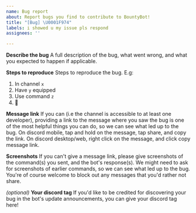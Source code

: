 ```yaml
---
name: Bug report
about: Report bugs you find to contribute to BountyBot!
title: "[Bug] \U0001F974"
labels: i showed u my issue pls respond
assignees: ''

---
```


**Describe the bug**
A full description of the bug, what went wrong, and what you expected to happen if applicable.

**Steps to reproduce**
Steps to reproduce the bug. E.g:
1. In channel `x`
2. Have `y` equipped
3. Use command `z`
4. 🥴

**Message link**
If you can (i.e the channel is accessible to at least one developer), providing a link to the message where you saw the bug is one of the most helpful things you can do, so we can see what led up to the bug.
On discord mobile, tap and hold on the message, tap share, and copy the link.
On discord desktop/web, right click on the message, and click copy message link.

**Screenshots**
If you can't give a message link, please give screenshots of the command(s) you sent, and the bot's response(s). We might need to ask for screenshots of earlier commands, so we can see what led up to the bug. You're of course welcome to block out any messages that you'd rather not share.

*(optional)* **Your discord tag**
If you'd like to be credited for discovering your bug in the bot's update announcements, you can give your discord tag here!
